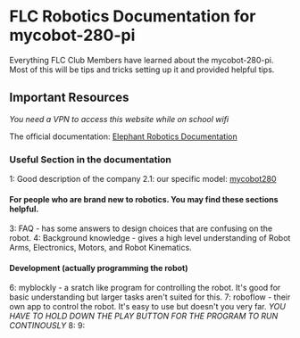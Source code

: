 # FLC Robotics Documentation for mycobot-280-pi 
Everything FLC Club Members have learned about the mycobot-280-pi. Most of this will be tips and tricks setting up it and provided helpful tips. 

## Important Resources 
*You need a VPN to access this website while on school wifi*

The official documentation: [Elephant Robotics Documentation](https://docs.elephantrobotics.com/docs/gitbook-en)

### Useful Section in the documentation 
1: Good description of the company 
2.1: our specific model: [mycobot280](https://docs.elephantrobotics.com/docs/gitbook-en/2-serialproduct/2.1-280/2.1-280.html)

#### For people who are brand new to robotics. You may find these sections helpful. 
3: FAQ - has some answers to design choices that are confusing on the robot.
4: Background knowledge - gives a high level understanding of Robot Arms, Electronics, Motors, and Robot Kinematics. 

#### Development (actually programming the robot)
6: myblockly - a sratch like program for controlling the robot. It's good for basic understanding but larger tasks aren't suited for this. 
7: roboflow - their own app to control the robot. It's easy to use but doesn't you very far. *YOU HAVE TO HOLD DOWN THE PLAY BUTTON FOR THE PROGRAM TO RUN CONTINOUSLY*
8: 
9: 



